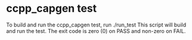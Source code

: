 ccpp_capgen test
===========

To build and run the ccpp_capgen test, run ./run_test
This script will build and run the test.
The exit code is zero (0) on PASS and non-zero on FAIL.
